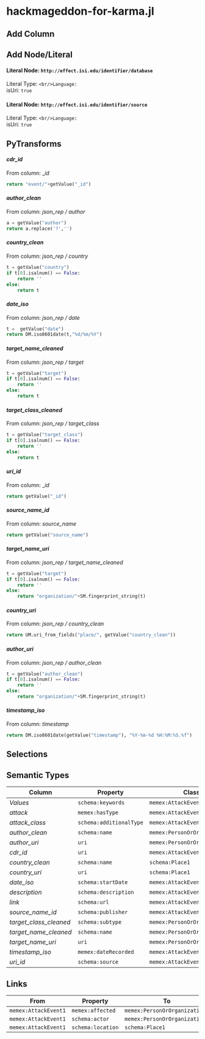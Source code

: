 # hackmageddon-for-karma.jl

## Add Column

## Add Node/Literal
#### Literal Node: `http://effect.isi.edu/identifier/database`
Literal Type: ``
<br/>Language: ``
<br/>isUri: `true`

#### Literal Node: `http://effect.isi.edu/identifier/source`
Literal Type: ``
<br/>Language: ``
<br/>isUri: `true`


## PyTransforms
#### _cdr_id_
From column: __id_
``` python
return "event/"+getValue("_id")
```

#### _author_clean_
From column: _json_rep / author_
``` python
a = getValue("author")
return a.replace('?','')
```

#### _country_clean_
From column: _json_rep / country_
``` python
t = getValue("country")
if t[0].isalnum() == False:
    return ''
else:
    return t
```

#### _date_iso_
From column: _json_rep / date_
``` python
t =  getValue("date")
return DM.iso8601date(t,"%d/%m/%Y")
```

#### _target_name_cleaned_
From column: _json_rep / target_
``` python
t = getValue("target")
if t[0].isalnum() == False:
    return ''
else:
    return t
```

#### _target_class_cleaned_
From column: _json_rep / target_class_
``` python
t = getValue("target_class")
if t[0].isalnum() == False:
    return ''
else:
    return t
```

#### _uri_id_
From column: __id_
``` python
return getValue("_id")
```

#### _source_name_id_
From column: _source_name_
``` python
return getValue("source_name")
```

#### _target_name_uri_
From column: _json_rep / target_name_cleaned_
``` python
t = getValue("target")
if t[0].isalnum() == False:
    return ''
else:
    return "organization/"+SM.fingerprint_string(t)
```

#### _country_uri_
From column: _json_rep / country_clean_
``` python
return UM.uri_from_fields("place/", getValue("country_clean"))
```

#### _author_uri_
From column: _json_rep / author_clean_
``` python
t = getValue("author_clean")
if t[0].isalnum() == False:
    return ''
else:
    return "organization/"+SM.fingerprint_string(t)
```

#### _timestamp_iso_
From column: _timestamp_
``` python
return DM.iso8601date(getValue("timestamp"), "%Y-%m-%d %H:%M:%S.%f")

```


## Selections

## Semantic Types
| Column | Property | Class |
|  ----- | -------- | ----- |
| _Values_ | `schema:keywords` | `memex:AttackEvent1`|
| _attack_ | `memex:hasType` | `memex:AttackEvent1`|
| _attack_class_ | `schema:additionalType` | `memex:AttackEvent1`|
| _author_clean_ | `schema:name` | `memex:PersonOrOrganization1`|
| _author_uri_ | `uri` | `memex:PersonOrOrganization1`|
| _cdr_id_ | `uri` | `memex:AttackEvent1`|
| _country_clean_ | `schema:name` | `schema:Place1`|
| _country_uri_ | `uri` | `schema:Place1`|
| _date_iso_ | `schema:startDate` | `memex:AttackEvent1`|
| _description_ | `schema:description` | `memex:AttackEvent1`|
| _link_ | `schema:url` | `memex:AttackEvent1`|
| _source_name_id_ | `schema:publisher` | `memex:AttackEvent1`|
| _target_class_cleaned_ | `schema:subtype` | `memex:PersonOrOrganization2`|
| _target_name_cleaned_ | `schema:name` | `memex:PersonOrOrganization2`|
| _target_name_uri_ | `uri` | `memex:PersonOrOrganization2`|
| _timestamp_iso_ | `memex:dateRecorded` | `memex:AttackEvent1`|
| _uri_id_ | `schema:source` | `memex:AttackEvent1`|


## Links
| From | Property | To |
|  --- | -------- | ---|
| `memex:AttackEvent1` | `memex:affected` | `memex:PersonOrOrganization2`|
| `memex:AttackEvent1` | `schema:actor` | `memex:PersonOrOrganization1`|
| `memex:AttackEvent1` | `schema:location` | `schema:Place1`|

